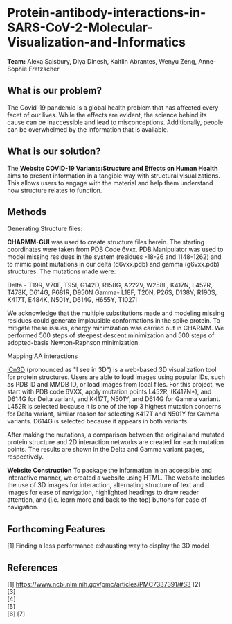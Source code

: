 # Protein-antibody-interactions-in-SARS-CoV-2-Molecular-Visualization-and-Informatics
**Team:** Alexa Salsbury, Diya Dinesh, Kaitlin Abrantes, Wenyu Zeng, Anne-Sophie Fratzscher
## What is our problem?
The Covid-19 pandemic is a global health problem that has affected every facet of our lives. While the effects are evident, the science behind its cause can be inaccessible and lead to misconceptions. Additionally, people can be overwhelmed by the information that is available.

## What is our solution?
The **Website COVID-19 Variants:Structure and Effects on Human Health** aims to present information in a tangible way with structural visualizations. This allows users to engage with the material and help them understand how structure relates to function. 

## Methods
Generating Structure files:

**CHARMM-GUI** was used to create structure files herein. The starting coordinates were taken from PDB Code 6vxx. PDB Manipulator was used to model missing residues in the system (residues -18-26 and 1148-1262) and to mimic point mutations in our delta (d6vxx.pdb) and gamma (g6vxx.pdb) structures. The mutations made were: 

Delta - T19R, V70F, T95I, G142D, R158G, A222V, W258L, K417N, L452R, T478K, D614G, P681R, D950N
Gamma- L18F, T20N, P26S, D138Y, R190S, K417T, E484K, N501Y, D614G, H655Y, T1027I

We acknowledge that the multiple substitutions made and modeling missing residues could generate implausible conformations in the spike protein. To mitigate these issues, energy minimization was carried out in CHARMM. We performed 500 steps of steepest descent minimization and 500 steps of adopted-basis Newton-Raphson minimization.

Mapping AA interactions

[iCn3D](https://www.ncbi.nlm.nih.gov/Structure/icn3d/full.html) (pronounced as "I see in 3D") is a web-based 3D visualization tool for protein structures. Users are able to load images using popular IDs, such as PDB ID and MMDB ID, or load images from local files. For this project, we start with PDB code 6VXX, apply mutation points L452R, (K417N*), and D614G for Delta variant, and K417T, N501Y, and D614G for Gamma variant. L452R is selected because it is one of the top 3 highest mutation concerns for Delta variant, similar reason for selecting K417T and N501Y for Gamma variants. D614G is selected because it appears in both variants. 

After making the mutations, a comparison between the original and mutated protein structure and 2D interaction networks are created for each mutation points. The results are shown in the Delta and Gamma variant pages, respectively. 

**Website Construction**
To package the information in an accessible and interactive manner, we created a website using HTML. The website includes the use of 3D images for interaction, alternating structure of text and images for ease of navigation, highlighted headings to draw reader attention, and (i.e. learn more and back to the top) buttons for ease of navigation.


## Forthcoming Features
[1] Finding a less performance exhausting way to display the 3D model
## References
[1] 	https://www.ncbi.nlm.nih.gov/pmc/articles/PMC7337391/#S3
[2] 	
[3] 	
[4] 	
[5] 	
[6]
[7]
